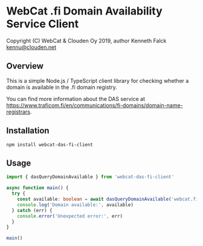 # WebCat .fi Domain Availability Service Client

Copyright (C) WebCat & Clouden Oy 2019, author Kenneth Falck <kennu@clouden.net>

## Overview

This is a simple Node.js / TypeScript client library for checking whether  a domain is available in the .fi domain registry.

You can find more information about the DAS service at https://www.traficom.fi/en/communications/fi-domains/domain-name-registrars.

## Installation

    npm install webcat-das-fi-client

## Usage

```typescript
import { dasQueryDomainAvailable } from 'webcat-das-fi-client'

async function main() {
  try {
    const available: boolean = await dasQueryDomainAvailable('webcat.fi')
    console.log('Domain available:', available)
  } catch (err) {
    console.error('Unexpected error:', err)
  }
}

main()
```
